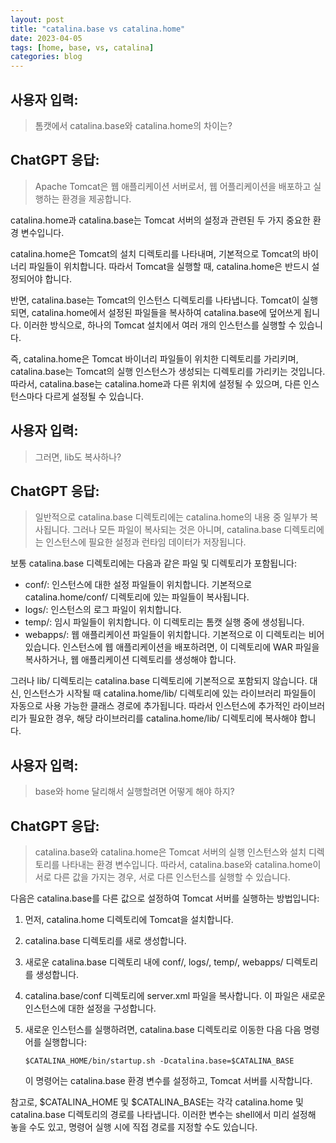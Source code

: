 ```yaml
---
layout: post
title: "catalina.base vs catalina.home"
date: 2023-04-05
tags: [home, base, vs, catalina]
categories: blog
---
```


## 사용자 입력:
> 톰캣에서 catalina.base와 catalina.home의 차이는?

## ChatGPT 응답:
> Apache Tomcat은 웹 애플리케이션 서버로서, 웹 어플리케이션을 배포하고 실행하는 환경을 제공합니다. 

catalina.home과 catalina.base는 Tomcat 서버의 설정과 관련된 두 가지 중요한 환경 변수입니다. 

catalina.home은 Tomcat의 설치 디렉토리를 나타내며, 기본적으로 Tomcat의 바이너리 파일들이 위치합니다. 따라서 Tomcat을 실행할 때, catalina.home은 반드시 설정되어야 합니다. 

반면, catalina.base는 Tomcat의 인스턴스 디렉토리를 나타냅니다. Tomcat이 실행되면, catalina.home에서 설정된 파일들을 복사하여 catalina.base에 덮어쓰게 됩니다. 이러한 방식으로, 하나의 Tomcat 설치에서 여러 개의 인스턴스를 실행할 수 있습니다. 

즉, catalina.home은 Tomcat 바이너리 파일들이 위치한 디렉토리를 가리키며, catalina.base는 Tomcat의 실행 인스턴스가 생성되는 디렉토리를 가리키는 것입니다. 따라서, catalina.base는 catalina.home과 다른 위치에 설정될 수 있으며, 다른 인스턴스마다 다르게 설정될 수 있습니다.

## 사용자 입력:
> 그러면, lib도 복사하나?

## ChatGPT 응답:
> 일반적으로 catalina.base 디렉토리에는 catalina.home의 내용 중 일부가 복사됩니다. 그러나 모든 파일이 복사되는 것은 아니며, catalina.base 디렉토리에는 인스턴스에 필요한 설정과 런타임 데이터가 저장됩니다. 

보통 catalina.base 디렉토리에는 다음과 같은 파일 및 디렉토리가 포함됩니다:

- conf/: 인스턴스에 대한 설정 파일들이 위치합니다. 기본적으로 catalina.home/conf/ 디렉토리에 있는 파일들이 복사됩니다.
- logs/: 인스턴스의 로그 파일이 위치합니다.
- temp/: 임시 파일들이 위치합니다. 이 디렉토리는 톰캣 실행 중에 생성됩니다.
- webapps/: 웹 애플리케이션 파일들이 위치합니다. 기본적으로 이 디렉토리는 비어 있습니다. 인스턴스에 웹 애플리케이션을 배포하려면, 이 디렉토리에 WAR 파일을 복사하거나, 웹 애플리케이션 디렉토리를 생성해야 합니다.

그러나 lib/ 디렉토리는 catalina.base 디렉토리에 기본적으로 포함되지 않습니다. 대신, 인스턴스가 시작될 때 catalina.home/lib/ 디렉토리에 있는 라이브러리 파일들이 자동으로 사용 가능한 클래스 경로에 추가됩니다. 따라서 인스턴스에 추가적인 라이브러리가 필요한 경우, 해당 라이브러리를 catalina.home/lib/ 디렉토리에 복사해야 합니다.

## 사용자 입력:
> base와 home 달리해서 실행할려면 어떻게 해야 하지?

## ChatGPT 응답:
> catalina.base와 catalina.home은 Tomcat 서버의 실행 인스턴스와 설치 디렉토리를 나타내는 환경 변수입니다. 따라서, catalina.base와 catalina.home이 서로 다른 값을 가지는 경우, 서로 다른 인스턴스를 실행할 수 있습니다. 

다음은 catalina.base를 다른 값으로 설정하여 Tomcat 서버를 실행하는 방법입니다:

1. 먼저, catalina.home 디렉토리에 Tomcat을 설치합니다. 
2. catalina.base 디렉토리를 새로 생성합니다. 
3. 새로운 catalina.base 디렉토리 내에 conf/, logs/, temp/, webapps/ 디렉토리를 생성합니다.
4. catalina.base/conf 디렉토리에 server.xml 파일을 복사합니다. 이 파일은 새로운 인스턴스에 대한 설정을 구성합니다. 
5. 새로운 인스턴스를 실행하려면, catalina.base 디렉토리로 이동한 다음 다음 명령어를 실행합니다:

    ```
    $CATALINA_HOME/bin/startup.sh -Dcatalina.base=$CATALINA_BASE
    ```

   이 명령어는 catalina.base 환경 변수를 설정하고, Tomcat 서버를 시작합니다. 

참고로, $CATALINA_HOME 및 $CATALINA_BASE는 각각 catalina.home 및 catalina.base 디렉토리의 경로를 나타냅니다. 이러한 변수는 shell에서 미리 설정해 놓을 수도 있고, 명령어 실행 시에 직접 경로를 지정할 수도 있습니다.

